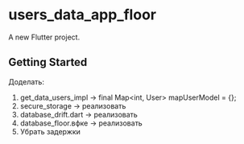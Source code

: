 # users_data_app_floor

A new Flutter project.

## Getting Started

Доделать:

1. get_data_users_impl -> final Map<int, User>  mapUserModel =  {};
2. secure_storage -> реализовать
3. database_drift.dart -> реализовать
4. database_floor.вфке -> реализовать
5. Убрать задержки

